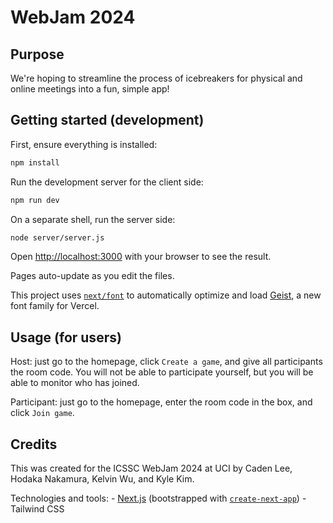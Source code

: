 # WebJam 2024

## Purpose
We're hoping to streamline the process of icebreakers for physical and online meetings into a fun, simple app!

## Getting started (development)

First, ensure everything is installed:
```bash
npm install
```

Run the development server for the client side:
```bash
npm run dev
```

On a separate shell, run the server side:
```bash
node server/server.js
```

Open [http://localhost:3000](http://localhost:3000) with your browser to see the result.

Pages auto-update as you edit the files.

This project uses [`next/font`](https://nextjs.org/docs/app/building-your-application/optimizing/fonts) to automatically optimize and load [Geist](https://vercel.com/font), a new font family for Vercel.

## Usage (for users)

Host: just go to the homepage, click `Create a game`, and give all participants the room code. You will not be able to participate yourself, but you will be able to monitor who has joined.

Participant: just go to the homepage, enter the room code in the box, and click `Join game`.

## Credits
This was created for the ICSSC WebJam 2024 at UCI by Caden Lee, Hodaka Nakamura, Kelvin Wu, and Kyle Kim.

Technologies and tools:
    - [Next.js](https://nextjs.org) (bootstrapped with [`create-next-app`](https://github.com/vercel/next.js/tree/canary/packages/create-next-app))
    - Tailwind CSS
